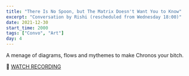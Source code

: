 ```yaml
---
title: "There Is No Spoon, but The Matrix Doesn't Want You to Know"
excerpt: "Conversation by Rishi (rescheduled from Wednesday 18:00)"
date: 2021-12-30
start_time: 2000
tags: ["Convo", "Art"]
day: 4
---
```


A menage of diagrams, flows and mythemes to make Chronos your bitch.

🎥 [WATCH RECORDING](https://drive.google.com/file/d/15Uxhxn__a-oduBq0TaF1mi1t6ANImFLR)
